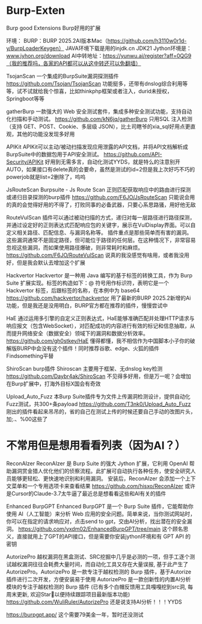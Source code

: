 # Burp-Exten
Burp good Extensions
Burp好用的扩展

环境：
BURP：BURP 2025.2AI版本Mac（https://github.com/h3110w0r1d-y/BurpLoaderKeygen）
JAVA环境下载是用的injdk.cn JDK21
Jython环境是：www.jyhon.org/download
AI中转地址：https://yunwu.ai/register?aff=0QG9（我的推荐吗，各家的API都可以从这中转还可以免翻墙）

TsojanScan
一个集成的BurpSuite漏洞探测插件
https://github.com/Tsojan/TsojanScan
功能挺多，还带有dnslog综合利用等等，试不试就给我个惊喜，比如thinkphp框架或者注入，durid未授权，Springboot等等

gatherBurp
一款强大的 Web 安全测试套件，集成多种安全测试功能，支持自动化扫描和手动测试。
https://github.com/kN6jq/gatherBurp
只用SQL 注入检测（支持 GET、POST、Cookie、多层级 JSON），比土司瞎爷的xia_sql好用点更直观，其他的功能没发现多好用

APIKit
APIKit可以主动/被动扫描发现应用泄露的API文档，并将API文档解析成BurpSuite中的数据包用于API安全测试。
https://github.com/API-Security/APIKit
好用到无需多言，自动化测试YYDS，就是特么的注意别开AUTO，如果接口有delete真的会要命，虽然是测试的id=2但是我上次好巧不巧的powerjob就是list=2删除了，呜呜

JsRouteScan 
Burpsuite - Js Route Scan 正则匹配获取响应中的路由进行探测或递归目录探测的burp插件
https://github.com/F6JO/JsRouteScan
只能说会用的真的会觉得好用的不得了，打败同事的必备武器，只要心系思路骚，用好他无敌

RouteVulScan
插件可以通过被动扫描的方式，递归对每一层路径进行路径探测，并通过设定好的正则表达式匹配响应包的关键字，展示在VulDisplay界面。可以自定义相关路径、匹配信息、与漏洞名称等。
插件重点是那些简单而有害的漏洞。这些漏洞通常不是固定路径，但可能位于路径的任何层。在这种情况下，非常容易忽视这些漏洞，而如果使用路径爆破，则非常耗时和麻烦。
https://github.com/F6JO/RouteVulScan
说真的我没感觉有啥用，或者我没用好，但是我会默认去增加这个扩展

Hackvertor
Hackvertor 是一种用 Java 编写的基于标签的转换工具，作为 Burp Suite 扩展实现。标签的构造如下：@ 符号用作标识符，表明它是一个 Hackvertor 标签，后跟标签的名称，在本例中为 base64
https://github.com/hackvertor/hackvertor
用了最新的BURP 2025.2新增的Ai功能，但是我还是没用明白，BURP官方都在推荐的插件，慢慢尝试中

HaE
通过运用多引擎的自定义正则表达式，HaE能够准确匹配并处理HTTP请求与响应报文（包含WebSocket），对匹配成功的内容进行有效的标记和信息抽取，从而提升网络安全（数据安全）领域下的漏洞和数据分析效率。
https://github.com/gh0stkey/HaE
懂得都懂，我不相信作为中国脚本小子你的破解版BURP中会没有这个插件！同时推荐谷歌、edge、火狐的插件Findsomething平替

ShiroScan
burp插件 Shiroscan 主要用于框架、无dnslog key检测
https://github.com/Daybr4ak/ShiroScan
不见得多好用，但是万一呢？会增加在Burp扩展中，打海外目标X国会有奇效

Upload_Auto_Fuzz
本Burp Suite插件专为文件上传漏洞检测设计，提供自动化Fuzz测试，共300+条payload
https://github.com/T3nk0/Upload_Auto_Fuzz
刚出的插件看起来吊吊的，省的自己在测试上传的时候还要自己手动的改图片头，加;.、%00这些了

不常用但是想用看看列表（因为AI？）
=========================================================================================
ReconAIzer
ReconAIzer 是 Burp Suite 的强大 Jython 扩展，它利用 OpenAI 帮助漏洞赏金猎人优化他们的侦察流程。此扩展可自动执行各种任务，使安全研究人员能够更轻松、更快速地识别和利用漏洞。
安装后，ReconAIzer 会添加一个上下文菜单和一个专用选项卡来查看结果
https://github.com/hisxo/ReconAIzer
或许是Cursor的Claude-3.7太牛逼了最近总是想看看这些和AI有关的插件

Enhanced BurpGPT
Enhanced BurpGPT 是一个 Burp Suite 插件，它能帮助你使用 AI（人工智能）来分析 Web 应用的安全问题。简单来说，当你测试网站时，你可以在指定的请求响应对，点击send to gpt，交由AI分析，找出潜在的安全漏洞。
https://github.com/yxdm02/EnhancedBurpGPT/tree/main
这个顾名思义，直接就用上了GPT的API接口，但是需要你安装jython环境和有 GPT API 的密钥

AutorizePro
越权漏洞在黑盒测试、SRC挖掘中几乎是必测的一项，但手工逐个测试越权漏洞往往会耗费大量时间，而自动化工具又存在大量误报, 基于此产生了AutorizePro。AutorizePro 是一款专注于越权检测的 Burp 插件，基于Autorize插件进行二次开发，方便安装易于使用
AutorizePro 是一款创新性的内置AI分析模块的专注于越权检测的 Burp 插件 (已有多个白帽反馈用工具嘎嘎挖到src洞, 每周末更新, 欢迎Star🌟以便持续跟踪项目最新版本功能)
https://github.com/WuliRuler/AutorizePro
还是说支持AI分析！！！YYDS

https://burpgpt.app/
这个需要79美金一年，暂时还没测试
